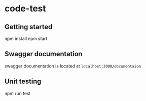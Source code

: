 # code-test

## Getting started

npm install
npm start

## Swagger documentation

swagger documentation is located at `localhost:3000/documentaion`

## Unit testing

npm run test
